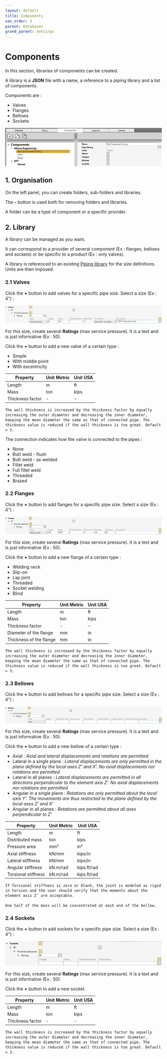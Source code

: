 ```yaml
---
layout: default
title: Components
nav_order: 3
parent: Databases
grand_parent: Settings
---
```


# Components

In this section, libraries of components can be created. 

A library is a **JSON** file with a name, a reference to a piping library and a list of components.

Components are :

- Valves
- Flanges
- Bellows
- Sockets

![Image](../../Images/Component1.jpg)

## 1. Organisation

On the left panel, you can create folders, sub-folders and libraries.

The **-** button is used both for removing folders and libraries.

A folder can be a type of component or a specific provider.

## 2. Library

A library can be managed as you want.

It can correspond to a provider of several component (Ex : flanges, bellows and sockets) or be specific to a product (Ex : only valves).

A library is referenced to an existing [Piping library](https://documentation.metapiping.com/Settings/Databases/Piping.html) for the size definitions. Units are then imposed.

### 2.1 Valves

Click the **+** button to add valves for a specific pipe size. Select a size (Ex : 4") :

![Image](../../Images/Component2.jpg)

For this size, create several **Ratings** (max service pressure). It is a text and is just informative (Ex : 50).

Click the **+** button to add a new valve of a certain type :

- Simple
- With middle point
- With excentricity

| Property | Unit Metric | Unit USA | 
| -------- | ---- | ---- | 
| Length | m | ft |
| Mass | ton | kips | 
| Thickness factor | - | - | 

    The wall thickness is increased by the thickness factor by equally increasing the outer diameter and decreasing the inner diameter, keeping the mean diameter the same as that of connected pipe. The thickness value is reduced if the wall thickness is too great. Default = 3.

The connection indicates how the valve is connected to the pipes :

- None
- Butt weld - flush
- Butt weld - as welded
- Fillet weld
- Full fillet weld
- Threaded
- Brazed


### 2.2 Flanges

Click the **+** button to add flanges for a specific pipe size. Select a size (Ex : 4") :

![Image](../../Images/Component3.jpg)

For this size, create several **Ratings** (max service pressure). It is a text and is just informative (Ex : 50).

Click the **+** button to add a new flange of a certain type :

- Welding neck
- Slip-on
- Lap joint
- Threaded
- Socket welding
- Blind

| Property | Unit Metric | Unit USA |
| -------- | ---- | ---- |
| Length | m | ft |
| Mass | ton | kips |
| Thickness factor | - | - |
| Diameter of the flange| mm | in |
| Thickness of the flange | mm | in |

    The wall thickness is increased by the thickness factor by equally increasing the outer diameter and decreasing the inner diameter, keeping the mean diameter the same as that of connected pipe. The thickness value is reduced if the wall thickness is too great. Default = 3.

### 2.3 Bellows

Click the **+** button to add bellows for a specific pipe size. Select a size (Ex : 4") :

![Image](../../Images/Component4.jpg)

For this size, create several **Ratings** (max service pressure). It is a text and is just informative (Ex : 50).

Click the **+** button to add a new bellow of a certain type :

- Axial : *Axial and lateral displacements and rotations are permitted*
- Lateral in a single plane : *Lateral displacements are only permitted in the plane defined by the local axes Z’ and X’. No axial displacements nor rotations are permitted*
- Lateral in all planes : *Lateral displacements are permitted in all directions perpendicular to the element axis Z’. No axial displacements nor rotations are permitted*
- Angular in a single plane : *Rotations are only permitted about the local axis Y’. The movements are thus restricted to the plane defined by the local axes Z’ and X’*
- Angular in all planes : *Rotations are permitted about all axes perpendicular to Z’*


| Property | Unit Metric | Unit USA | 
| -------- | ---- | ---- | 
| Length | m | ft |
| Distributed mass | ton | kips | 
| Pressure area | mm² | in² | 
| Axial stiffness| kN/mm | kips/in | 
| Lateral stiffness | kN/mm | kips/in | 
| Angular stiffness | kN.m/rad | kips.ft/rad | 
| Torsional stiffness | kN.m/rad | kips.ft/rad | 

    If Torsional stiffness is zero or blank, the joint is modeled as rigid in torsion and the user should verify that the moments about the element axis Z’ are acceptable.

    One half of the mass will be concentrated at each end of the bellow.

### 2.4 Sockets

Click the **+** button to add sockets for a specific pipe size. Select a size (Ex : 4") :

![Image](../../Images/Component5.jpg)

For this size, create several **Ratings** (max service pressure). It is a text and is just informative (Ex : 50).

Click the **+** button to add a new socket.


| Property | Unit Metric | Unit USA | 
| -------- | ---- | ---- | 
| Length | m | ft |
| Mass | ton | kips | 
| Thickness factor | - | - | 

    The wall thickness is increased by the thickness factor by equally increasing the outer diameter and decreasing the inner diameter, keeping the mean diameter the same as that of connected pipe. The thickness value is reduced if the wall thickness is too great. Default = 3.
